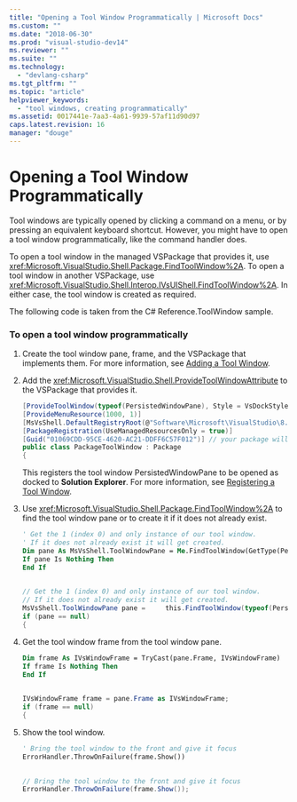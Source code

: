 ```yaml
---
title: "Opening a Tool Window Programmatically | Microsoft Docs"
ms.custom: ""
ms.date: "2018-06-30"
ms.prod: "visual-studio-dev14"
ms.reviewer: ""
ms.suite: ""
ms.technology: 
  - "devlang-csharp"
ms.tgt_pltfrm: ""
ms.topic: "article"
helpviewer_keywords: 
  - "tool windows, creating programmatically"
ms.assetid: 0017441e-7aa3-4a61-9939-57af11d90d97
caps.latest.revision: 16
manager: "douge"
---
```

# Opening a Tool Window Programmatically
Tool windows are typically opened by clicking a command on a menu, or by pressing an equivalent keyboard shortcut. However, you might have to open a tool window programmatically, like the command handler does.  
  
 To open a tool window in the managed VSPackage that provides it, use <xref:Microsoft.VisualStudio.Shell.Package.FindToolWindow%2A>. To open a tool window in another VSPackage, use <xref:Microsoft.VisualStudio.Shell.Interop.IVsUIShell.FindToolWindow%2A>. In either case, the tool window is created as required.  
  
 The following code is taken from the C# Reference.ToolWindow sample.  
  
### To open a tool window programmatically  
  
1.  Create the tool window pane, frame, and the VSPackage that implements them. For more information, see [Adding a Tool Window](../Topic/Adding%20a%20Tool%20Window.md).  
  
2.  Add the <xref:Microsoft.VisualStudio.Shell.ProvideToolWindowAttribute> to the VSPackage that provides it.  
  
    ```csharp  
    [ProvideToolWindow(typeof(PersistedWindowPane), Style = VsDockStyle.Tabbed, Window = "3ae79031-e1bc-11d0-8f78-00a0c9110057")]  
    [ProvideMenuResource(1000, 1)]  
    [MsVsShell.DefaultRegistryRoot(@"Software\Microsoft\VisualStudio\8.0Exp")]  
    [PackageRegistration(UseManagedResourcesOnly = true)]  
    [Guid("01069CDD-95CE-4620-AC21-DDFF6C57F012")] // your package will have a different GUID  
    public class PackageToolWindow : Package  
    {  
    ```  
  
     This registers the tool window PersistedWindowPane to be opened as docked to **Solution Explorer**. For more information, see [Registering a Tool Window](../Topic/Registering%20a%20Tool%20Window.md).  
  
3.  Use <xref:Microsoft.VisualStudio.Shell.Package.FindToolWindow%2A> to find the tool window pane or to create it if it does not already exist.  
  
    ```vb  
    ' Get the 1 (index 0) and only instance of our tool window.   
    ' If it does not already exist it will get created.   
    Dim pane As MsVsShell.ToolWindowPane = Me.FindToolWindow(GetType(PersistedWindowPane), 0, True)   
    If pane Is Nothing Then   
    End If  
  
    ```  
  
    ```csharp  
    // Get the 1 (index 0) and only instance of our tool window.  
    // If it does not already exist it will get created.  
    MsVsShell.ToolWindowPane pane =     this.FindToolWindow(typeof(PersistedWindowPane), 0, true);  
    if (pane == null)  
    {  
    ```  
  
4.  Get the tool window frame from the tool window pane.  
  
    ```vb  
    Dim frame As IVsWindowFrame = TryCast(pane.Frame, IVsWindowFrame)   
    If frame Is Nothing Then   
    End If  
  
    ```  
  
    ```csharp  
    IVsWindowFrame frame = pane.Frame as IVsWindowFrame;  
    if (frame == null)  
    {  
    ```  
  
5.  Show the tool window.  
  
    ```vb  
    ' Bring the tool window to the front and give it focus   
    ErrorHandler.ThrowOnFailure(frame.Show())  
  
    ```  
  
    ```csharp  
    // Bring the tool window to the front and give it focus  
    ErrorHandler.ThrowOnFailure(frame.Show());  
    ```